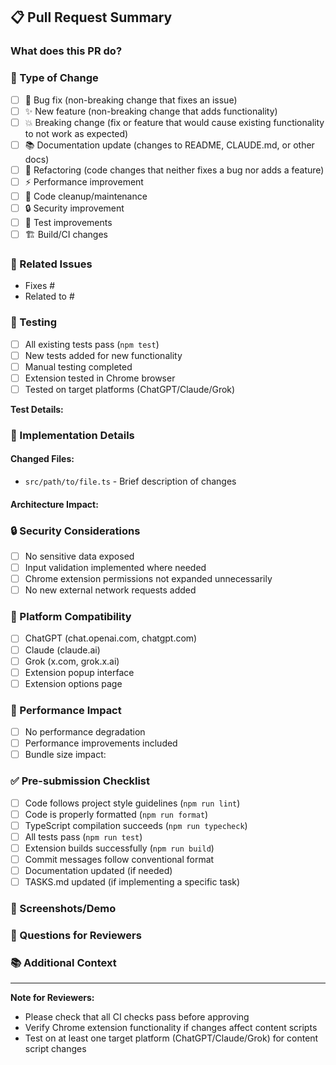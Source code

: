 ## 📋 Pull Request Summary

### What does this PR do?
<!-- Provide a clear and concise description of what this PR accomplishes -->

### 🔄 Type of Change
<!-- Mark the relevant option with an [x] -->
- [ ] 🐛 Bug fix (non-breaking change that fixes an issue)
- [ ] ✨ New feature (non-breaking change that adds functionality)
- [ ] 💥 Breaking change (fix or feature that would cause existing functionality to not work as expected)
- [ ] 📚 Documentation update (changes to README, CLAUDE.md, or other docs)
- [ ] 🔧 Refactoring (code changes that neither fixes a bug nor adds a feature)
- [ ] ⚡ Performance improvement
- [ ] 🧹 Code cleanup/maintenance
- [ ] 🔒 Security improvement
- [ ] 🧪 Test improvements
- [ ] 🏗️ Build/CI changes

### 🎯 Related Issues
<!-- Link related issues using keywords: "Fixes #123", "Closes #456", "Related to #789" -->
- Fixes #
- Related to #

### 🧪 Testing
<!-- Describe how you tested your changes -->
- [ ] All existing tests pass (`npm test`)
- [ ] New tests added for new functionality
- [ ] Manual testing completed
- [ ] Extension tested in Chrome browser
- [ ] Tested on target platforms (ChatGPT/Claude/Grok)

**Test Details:**
<!-- Describe specific test scenarios you ran -->

### 📝 Implementation Details
<!-- Provide technical details about your implementation -->

#### Changed Files:
<!-- List key files that were modified and why -->
- `src/path/to/file.ts` - Brief description of changes

#### Architecture Impact:
<!-- Describe any architectural changes or impacts -->

### 🔒 Security Considerations
<!-- Address any security implications -->
- [ ] No sensitive data exposed
- [ ] Input validation implemented where needed
- [ ] Chrome extension permissions not expanded unnecessarily
- [ ] No new external network requests added

### 📱 Platform Compatibility
<!-- Check all platforms this change affects -->
- [ ] ChatGPT (chat.openai.com, chatgpt.com)
- [ ] Claude (claude.ai)
- [ ] Grok (x.com, grok.x.ai)
- [ ] Extension popup interface
- [ ] Extension options page

### 🚀 Performance Impact
<!-- Describe any performance implications -->
- [ ] No performance degradation
- [ ] Performance improvements included
- [ ] Bundle size impact: <!-- Describe if applicable -->

### ✅ Pre-submission Checklist
<!-- Verify these items before submitting -->
- [ ] Code follows project style guidelines (`npm run lint`)
- [ ] Code is properly formatted (`npm run format`)
- [ ] TypeScript compilation succeeds (`npm run typecheck`)
- [ ] All tests pass (`npm run test`)
- [ ] Extension builds successfully (`npm run build`)
- [ ] Commit messages follow conventional format
- [ ] Documentation updated (if needed)
- [ ] TASKS.md updated (if implementing a specific task)

### 📸 Screenshots/Demo
<!-- Include screenshots for UI changes or describe behavioral changes -->

### 🤔 Questions for Reviewers
<!-- Any specific areas you'd like reviewers to focus on -->

### 📚 Additional Context
<!-- Add any other context about the PR here -->

---

**Note for Reviewers:**
- Please check that all CI checks pass before approving
- Verify Chrome extension functionality if changes affect content scripts
- Test on at least one target platform (ChatGPT/Claude/Grok) for content script changes